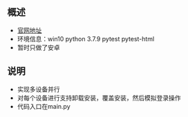 ## 概述
- [官网地址](https://github.com/openatx/uiautomator2)
- 环境信息：win10 python 3.7.9 pytest pytest-html
- 暂时只做了安卓
## 说明
- 实现多设备并行
- 对每个设备进行支持卸载安装，覆盖安装，然后模拟登录操作
- 代码入口在main.py



